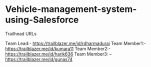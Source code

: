 # Vehicle-management-system-using-Salesforce

Trailhead URLs

Team Lead:- https://trailblazer.me/id/rdharmadurai
Team Member1:- https://trailblazer.me/id/kumara11
Team Member2:- https://trailblazer.me/id/harik636
Team Member3: – https://trailblazer.me/id/gunas74
